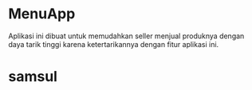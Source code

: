 # MenuApp
Aplikasi ini dibuat untuk memudahkan seller menjual produknya dengan daya tarik tinggi karena ketertarikannya dengan fitur aplikasi ini.
 # samsul
